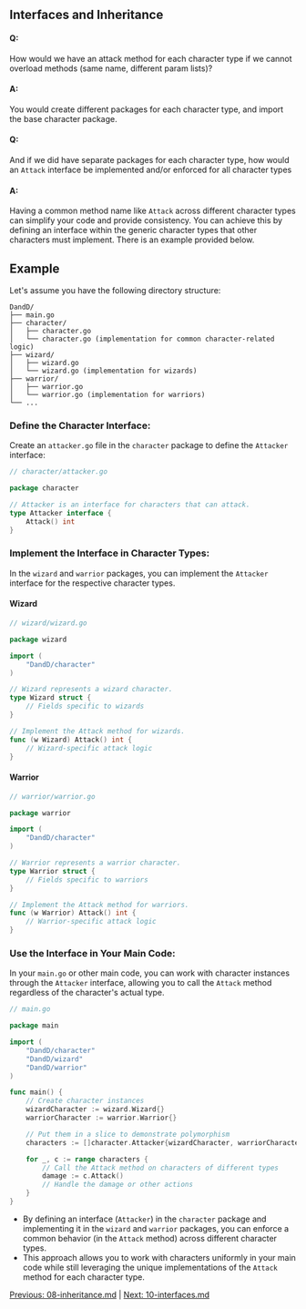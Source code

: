 ## Interfaces and Inheritance

#### Q:
How would we have an attack method for each character type if we cannot overload methods (same name, different param lists)? 
#### A:
You would create different packages for each character type, and import the base character package.

#### Q:
And if we did have separate packages for each character type, how would an `Attack` interface be implemented and/or enforced for all character types

#### A:
Having a common method name like `Attack` across different character types can simplify your code and provide consistency. You can achieve this by defining an interface within the generic character types that other characters must implement. There is an example provided below.


## Example

Let's assume you have the following directory structure:

```
DandD/
├── main.go
├── character/
│   ├── character.go
│   └── character.go (implementation for common character-related logic)
├── wizard/
│   ├── wizard.go
│   └── wizard.go (implementation for wizards)
├── warrior/
│   ├── warrior.go
│   └── warrior.go (implementation for warriors)
└── ...
```

### Define the Character Interface:

Create an `attacker.go` file in the `character` package to define the `Attacker` interface:

```go
// character/attacker.go

package character

// Attacker is an interface for characters that can attack.
type Attacker interface {
    Attack() int
}
```

### Implement the Interface in Character Types:

In the `wizard` and `warrior` packages, you can implement the `Attacker` interface for the respective character types.

#### Wizard

```go
// wizard/wizard.go

package wizard

import (
    "DandD/character"
)

// Wizard represents a wizard character.
type Wizard struct {
    // Fields specific to wizards
}

// Implement the Attack method for wizards.
func (w Wizard) Attack() int {
    // Wizard-specific attack logic
}
```

#### Warrior

```go
// warrior/warrior.go

package warrior

import (
    "DandD/character"
)

// Warrior represents a warrior character.
type Warrior struct {
    // Fields specific to warriors
}

// Implement the Attack method for warriors.
func (w Warrior) Attack() int {
    // Warrior-specific attack logic
}
```

### Use the Interface in Your Main Code:

In your `main.go` or other main code, you can work with character instances through the `Attacker` interface, allowing you to call the `Attack` method regardless of the character's actual type.

```go
// main.go

package main

import (
    "DandD/character"
    "DandD/wizard"
    "DandD/warrior"
)

func main() {
    // Create character instances
    wizardCharacter := wizard.Wizard{}
    warriorCharacter := warrior.Warrior{}

    // Put them in a slice to demonstrate polymorphism
    characters := []character.Attacker{wizardCharacter, warriorCharacter}

    for _, c := range characters {
        // Call the Attack method on characters of different types
        damage := c.Attack()
        // Handle the damage or other actions
    }
}
```

- By defining an interface (`Attacker`) in the `character` package and implementing it in the `wizard` and `warrior` packages, you can enforce a common behavior (in the `Attack` method) across different character types. 
- This approach allows you to work with characters uniformly in your main code while still leveraging the unique implementations of the `Attack` method for each character type.

[Previous: 08-inheritance.md](08-inheritance.md) | [Next: 10-interfaces.md](10-interfaces.md)
